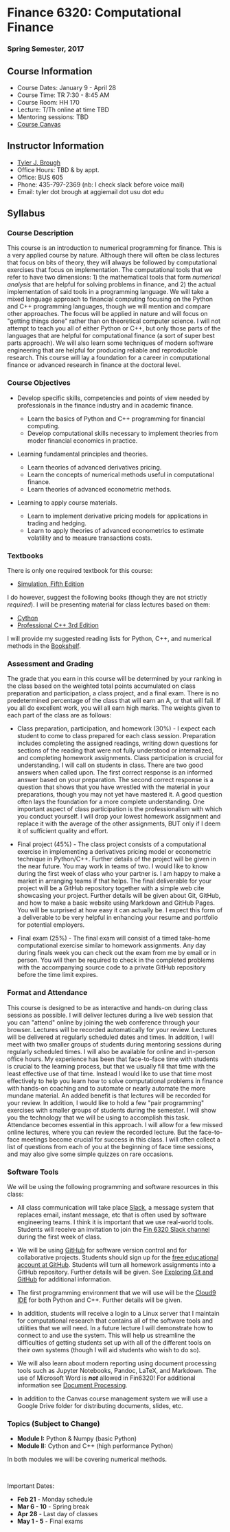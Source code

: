 # Finance 6320: Computational Finance


### Spring Semester, 2017 


## Course Information

- Course Dates: January 9 - April 28
- Course Time: TR 7:30 - 8:45 AM
- Course Room: HH 170
- Lecture: T/Th online at time TBD
- Mentoring sessions: TBD
- [Course Canvas](https://usu.instructure.com/courses/443614)


## Instructor Information

- [Tyler J. Brough](http://tylerbrough.com)
- Office Hours: TBD & by appt.
- Office: BUS 605
- Phone: 435-797-2369 (nb: I check slack before voice mail)
- Email: tyler dot brough at aggiemail dot usu dot edu


## Syllabus


### Course Description


This course is an introduction to numerical programming for finance. This is a very applied course by nature.  Although there will often be class lectures that focus on bits of theory, they will always be followed by computational exercises that focus on implementation. The computational tools that we refer to have two dimensions: 1) the mathematical tools that form _numerical analysis_ that are helpful for solving problems in finance, and 2) the actual implementation of said tools in a programming language. We will take a mixed language approach to financial computing focusing on the Python and C++ programming languages, though we will mention and compare other approaches. The focus will be applied in nature and will focus on "getting things done" rather than on theoretical computer science. I will not attempt to teach you all of either Python or C++, but only those parts of the languages that are helpful for computational finance (a sort of super best parts approach). We will also learn some techniques of modern software engineering that are helpful for producing reliable and reproducible research. This course will lay a foundation for a career in computational finance or advanced research in finance at the doctoral level.


### Course Objectives


- Develop specific skills, competencies and points of view needed by professionals in the finance industry and in academic finance.
	+ Learn the basics of Python and C++ programming for financial computing.
	+ Develop computational skills necessary to implement theories from moder financial economics in practice.

- Learning fundamental principles and theories.
	+ Learn theories of advanced derivatives pricing.
	+ Learn the concepts of numerical methods useful in computational finance.
	+ Learn theories of advanced econometric methods.

- Learning to apply course materials.
	+ Learn to implement derivative pricing models for applications in trading and hedging.
	+ Learn to apply theories of advanced econometrics to estimate volatility and to measure transactions costs.


### Textbooks


There is only one required textbook for this course:

- [Simulation, Fifth Edition](https://goo.gl/6x7eFw)

I do however, suggest the following books (though they are not strictly _required_). I will be presenting material for class lectures based on them:

- [Cython](https://goo.gl/mdSauz)
- [Professional C++ 3rd Edition](http://shop.oreilly.com/product/9781118858059.do)

I will provide my suggested reading lists for Python, C++, and numerical methods in the [Bookshelf](bookshelf.html).


### Assessment and Grading


The grade that you earn in this course will be determined by your ranking in the class based on the weighted total points accumulated on class preparation and participation, a class project, and a final exam. There is no predetermined percentage of the class that will earn an A, or that will fail. If you all do excellent work, you will all earn high marks. The weights given to each part of the class are as follows:

- Class preparation, participation, and homework (30%) - I expect each student to come to class prepared for each class session. Preparation includes completing the assigned readings, writing down questions for sections of the reading that were not fully understood or internalized, and completing homework assignments. Class participation is crucial for understanding. I will call on students in class. There are two good answers when called upon. The first correct response is an informed answer based on your preparation. The second correct response is a question that shows that you have wrestled with the material in your preparations, though you may not yet have mastered it. A good question often lays the foundation for a more complete understanding. One important aspect of class participation is the professionalism with which you conduct yourself. I will drop your lowest homework assignment and replace it with the average of the other assignments, BUT only if I deem it of sufficient quality and effort. 

- Final project (45%) - The class project consists of a computational exercise in implementing a derivatives pricing model or econometric technique in Python/C++. Further details of the project will be given in the near future. You may work in teams of two. I would like to know during the first week of class who your partner is. I am happy to make a market in arranging teams if that helps. The final deliverable for your project will be a GitHub repository together with a simple web cite showcasing your project. Further details will be given about Git, GitHub, and how to make a basic website using Markdown and GitHub Pages. You will be surprised at how easy it can actually be. I expect this form of a deliverable to be very helpful in enhancing your resume and portfolio for potential employers.  

- Final exam (25%) - The final exam will consist of a timed take-home computational exercise similar to homework assignments. Any day during finals week you can check out the exam from me by email or in person. You will then be required to check in the completed problems with the accompanying source code to a private GitHub repository before the time limit expires. 


### Format and Attendance


This course is designed to be as interactive and hands-on during class sessions as possible. I will deliver lectures during a live web session that you can "attend" online by joining the web conference through your browser. Lectures will be recorded automatically for your review. Lectures will be delivered at regularly scheduled dates and times. In addition, I will meet with two smaller groups of students during mentoring sessions during regularly scheduled times. I will also be available for online and in-person office hours. My experience has been that face-to-face time with students is crucial to the learning process, but that we usually fill that time with the least effective use of that time. Instead I would like to use that time most effectively to help you learn how to solve computational problems in finance with hands-on coaching and to automate or nearly automate the more mundane material. An added benefit is that lectures will be recorded for your review. In addition, I would like to hold a few "pair programming" exercises with smaller groups of students during the semester. I will show you the technology that we will be using to accomplish this task. Attendance becomes essential in this approach. I will allow for a few missed online lectures, where you can review the recorded lecture. But the face-to-face meetings become crucial for success in this class. I will often collect a list of questions from each of you at the beginning of face time sessions, and may also give some simple quizzes on rare occasions. 


### Software Tools

We will be using the following programming and software resources in this class:

- All class communication will take place [Slack](https://slack.com), a message system that replaces email, instant message, etc that is often used by software engineering teams. I think it is important that we use real-world tools.  Students will receive an invitation to join the [Fin 6320 Slack channel](https://fin6320.slack.com) during the first week of class. 

- We will be using [GitHub](https://github.com) for software version control and for collaborative projects. Students should sign up for the [free educational account at GitHub](https://education.github.com/discount_requests/new).  Students will turn all homework assignments into a GitHub repository. Further details will be given. See [Exploring Git and GitHub](git.md) for additional information.

- The first programming environment that we will use will be the [Cloud9 IDE](https://c9.io) for both Python and C++. Further details will be given. 

- In addition, students will receive a login to a Linux server that I maintain for computational research that contains all of the software tools and utilities that we will need. In a future lecture I will demonstrate how to connect to and use the system. This will help us streamline the difficulties of getting students set up with all of the different tools on their own systems (though I will aid students who wish to do so). 

- We will also learn about modern reporting using document processing tools such as Jupyter Notebooks, Pandoc, LaTeX, and Markdown. The use of Microsoft Word is ___not___ allowed in Fin6320! For additional information see [Document Processing](docs.md). 

- In addition to the Canvas course management system we will use a Google Drive folder for distributing documents, slides, etc. 


### Topics (Subject to Change)


- __Module I:__ Python & Numpy (basic Python)
- __Module II:__ Cython and C++ (high performance Python)

In both modules we will be covering numerical methods.

<br>

Important Dates:

- __Feb 21__ - Monday schedule
- __Mar 6 - 10__ - Spring break
- __Apr 28__ - Last day of classes
- __May 1 - 5__ - Final exams
